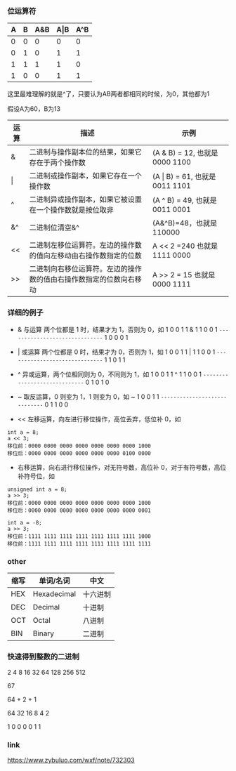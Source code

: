 ### 位运算符

| A    | B    | A&B  | A\|B | A^B  |
| ---- | ---- | ---- | ---- | ---- |
| 0    | 0    | 0    | 0    | 0    |
| 0    | 1    | 0    | 1    | 1    |
| 1    | 1    | 1    | 1    | 0    |
| 1    | 0    | 0    | 1    | 1    |

这里最难理解的就是^了，只要认为AB两者都相同的时候，为0，其他都为1

假设A为60，B为13

| 运算 | 描述                                                         | 示例                            |
| ---- | ------------------------------------------------------------ | ------------------------------- |
| &    | 二进制与操作副本位的结果，如果它存在于两个操作数             | (A & B) = 12, 也就是 0000 1100  |
| \|   | 二进制或操作副本，如果它存在一个操作数                       | (A \| B) = 61, 也就是 0011 1101 |
| ^    | 二进制异或操作副本，如果它被设置在一个操作数就是按位取非     | (A ^ B) = 49, 也就是 0011 0001  |
| &^   | 二进制位清空&^                                               | (A&^B)=48，也就是110000         |
| <<   | 二进制左移位运算符。左边的操作数的值向左移动由右操作数指定的位数 | A << 2 =240 也就是 1111 0000    |
| >>   | 二进制向右移位运算符。左边的操作数的值由右操作数指定的位数向右移动 | A >> 2 = 15 也就是 0000 1111    |



### 详细的例子

- & 与运算 两个位都是 1 时，结果才为 1，否则为 0，如
       1 0 0 1 1 
  &  1 1 0 0 1 
  `------------------------------` 
    1 0 0 0 1 

- | 或运算 两个位都是 0 时，结果才为 0，否则为 1，如
       1 0 0 1 1 
  |   1 1 0 0 1 
  `------------------------------` 
    1 1 0 1 1 

- ^ 异或运算，两个位相同则为 0，不同则为 1，如
      1 0 0 1 1 
  ^  1 1 0 0 1 
  `-----------------------------` 
    0 1 0 1 0 

- ~ 取反运算，0 则变为 1，1 则变为 0，如
  ~   1 0 0 1 1 
  `-----------------------------` 
       0 1 1 0 0 

- << 左移运算，向左进行移位操作，高位丢弃，低位补 0，如

```text
int a = 8;
a << 3;
移位前：0000 0000 0000 0000 0000 0000 0000 1000
移位后：0000 0000 0000 0000 0000 0000 0100 0000
```

- 右移运算，向右进行移位操作，对无符号数，高位补 0，对于有符号数，高位补符号位，如

```text
unsigned int a = 8;
a >> 3;
移位前：0000 0000 0000 0000 0000 0000 0000 1000
移位后：0000 0000 0000 0000 0000 0000 0000 0001

int a = -8;
a >> 3;
移位前：1111 1111 1111 1111 1111 1111 1111 1000
移位前：1111 1111 1111 1111 1111 1111 1111 1111
```





### other

| 缩写 | 单词/名词   | 中文     |
| ---- | ----------- | -------- |
| HEX  | Hexadecimal | 十六进制 |
| DEC  | Decimal     | 十进制   |
| OCT  | Octal       | 八进制   |
| BIN  | Binary      | 二进制   |



### 快速得到整数的二进制
2 4 8 16 32 64 128 256 512

67

64 + 2 + 1

64 32 16 8 4 2

1   0    0  0 0 1 1


### link
https://www.zybuluo.com/wxf/note/732303

